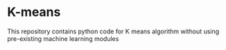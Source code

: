 # K-means
This repository contains python code for K means algorithm without using pre-existing machine learning modules
